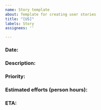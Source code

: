 ```yaml
---
name: Story template
about: Template for creating user stories
title: "[US]"
labels: Story
assignees: ''

---
```


### Date:

### Description:

### Priority:

### Estimated efforts (person hours):

### ETA:
